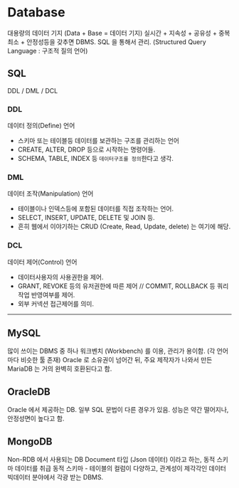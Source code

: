 # Database
  대용량의 데이터 기지 (Data + Base = 데이터 기지)
  실시간 + 지속성 + 공유성 + 중복최소 + 안정성등을 갖추면 DBMS. 
  SQL 을 통해서 관리. (Structured Query Language : 구조적 질의 언어)


## SQL
  DDL / DML / DCL

### DDL
  데이터 정의(Define) 언어
  
  - 스키마 또는 테이블등 데이터를 보관하는 구조를 관리하는 언어
  - CREATE, ALTER, DROP 등으로 시작하는 명령어들.
  - SCHEMA, TABLE, INDEX 등 `데이터구조를 정의`한다고 생각.

### DML
  데이터 조작(Manipulation) 언어
  
  - 테이블이나 인덱스등에 포함된 데이터를 직접 조작하는 언어.
  - SELECT, INSERT, UPDATE, DELETE 및 JOIN 등.
  - 흔히 웹에서 이야기하는 CRUD (Create, Read, Update, delete) 는 여기에 해당.
  
### DCL
  데이터 제어(Control) 언어

  - 데이터사용자의 사용권한을 제어.
  - GRANT, REVOKE 등의 유저권한에 따른 제어 // COMMIT, ROLLBACK 등 쿼리작업 반영여부를 제어.
  - 외부 커넥션 접근제어를 의미.

-----


## MySQL
  많이 쓰이는 DBMS 중 하나
  워크벤치 (Workbench) 를 이용, 관리가 용이함. (각 언어마다 비슷한 툴 존재)
  Oracle 로 소유권이 넘어간 뒤, 주요 제작자가 나와서 만든 MariaDB 는 거의 완벽히 호환된다고 함.

## OracleDB
  Oracle 에서 제공하는 DB. 일부 SQL 문법이 다른 경우가 있음.
  성능은 약간 떨어지나, 안정성면이 높다고 함.

## MongoDB
  Non-RDB 에서 사용되는 DB
  Document 타입 (Json 데이터) 이라고 하는, 동적 스키마 데이터를 취급
  동적 스키마 - 테이블의 컬럼이 다양하고, 관계성이 제각각인 데이터
  빅데이터 분야에서 각광 받는 DBMS.

